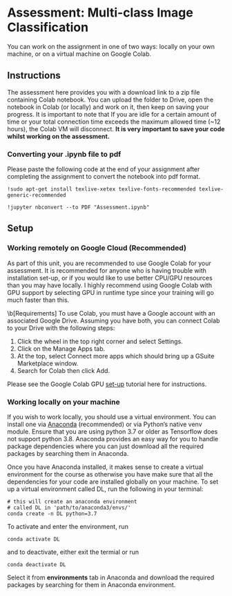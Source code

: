 # Assessment: Multi-class Image Classification

You can work on the assignment in one of two ways: locally on your own machine, or on a virtual machine on Google Colab.

## **Instructions**

The assessment here provides you with a download link to a zip file containing Colab notebook. You can upload the folder to Drive, open the notebook in Colab (or locally) and work on it, then keep on saving your progress. It is important to note that If you are idle for a certain amount of time or your total connection time exceeds the maximum allowed time (~12 hours), the Colab VM will disconnect. **It is very important to save your code whilst working on the assessment.**

### **Converting your .ipynb file to pdf**

Please paste the following code at the end of your assignment after completing the assignment to convert the notebook into pdf format.

```
!sudo apt-get install texlive-xetex texlive-fonts-recommended texlive-generic-recommended

!jupyter nbconvert --to PDF "Assessment.ipynb"

```

## Setup

### Working remotely on Google Cloud (Recommended)

As part of this unit, you are recommended to use Google Colab for your assessment. It is recommended for anyone who is having trouble with installation set-up, or if you would like to use better CPU/GPU resources than you may have locally. I highly recommend using Google Colab with GPU support by selecting GPU in runtime type since your training will go much faster than this.

\b[Requirements] To use Colab, you must have a Google account with an associated Google Drive. Assuming you have both, you can connect Colab to your Drive with the following steps:

1. Click the wheel in the top right corner and select Settings.
2. Click on the Manage Apps tab.
3. At the top, select Connect more apps which should bring up a GSuite Marketplace window.
4. Search for Colab then click Add.

Please see the Google Colab GPU [set-up](https://towardsdatascience.com/getting-started-with-google-colab-f2fff97f594c) tutorial here for instructions.


### Working locally on your machine

If you wish to work locally, you should use a virtual environment. You can install one via [Anaconda](https://www.anaconda.com/products/individual) (recommended) or via Python’s native venv module. Ensure that you are using python 3.7 or older as Tensorflow does not support python 3.8. Anaconda provides an easy way for you to handle package dependencies where you can just download all the required packages by searching them in Anaconda.

Once you have Anaconda installed, it makes sense to create a virtual environment for the course as otherwise you have make sure that all the dependencies for your code are installed globally on your machine. To set up a virtual environment called DL, run the following in your terminal:

```
# this will create an anaconda environment
# called DL in 'path/to/anaconda3/envs/'
conda create -n DL python=3.7
```

To activate and enter the environment, run 

```
conda activate DL
```

and to deactivate, either exit the termial or run

```
conda deactivate DL
```

Select it from **environments** tab in Anaconda and download the required packages by searching for them in Anaconda environment.



